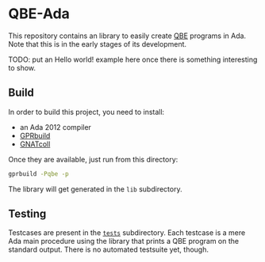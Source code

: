 QBE-Ada
=======

This repository contains an library to easily create
[QBE](http://c9x.me/compile/) programs in Ada. Note that this is in the early
stages of its development.

TODO: put an Hello world! example here once there is something interesting to
show.


Build
-----

In order to build this project, you need to install:

* an Ada 2012 compiler
* [GPRbuild](https://github.com/AdaCore/gprbuild)
* [GNATcoll](https://github.com/AdaCore/gnatcoll)

Once they are available, just run from this directory:

```sh
gprbuild -Pqbe -p
```

The library will get generated in the `lib` subdirectory.


Testing
-------

Testcases are present in the [`tests`](tests/) subdirectory. Each testcase is a
mere Ada main procedure using the library that prints a QBE program on the
standard output. There is no automated testsuite yet, though.
